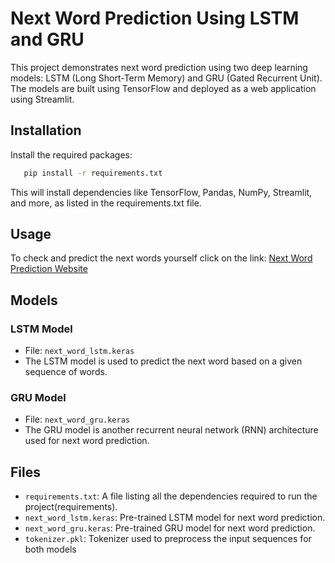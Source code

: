 # Next Word Prediction Using LSTM and GRU
This project demonstrates next word prediction using two deep learning models: LSTM (Long Short-Term Memory) and GRU (Gated Recurrent Unit). The models are built using TensorFlow and deployed as a web application using Streamlit.

## Installation
Install the required packages:
  ```bash
     pip install -r requirements.txt
  ```
This will install dependencies like TensorFlow, Pandas, NumPy, Streamlit, and more, as listed in the requirements.txt file.

## Usage
To check and predict the next words yourself click on the link: [Next Word Prediction Website](https://next-word-prediction-lx2a7q72vfy226ack4d5uf.streamlit.app/)

## Models

### LSTM Model
- File: `next_word_lstm.keras`
- The LSTM model is used to predict the next word based on a given sequence of words.
### GRU Model
- File: `next_word_gru.keras`
- The GRU model is another recurrent neural network (RNN) architecture used for next word prediction.

## Files
* `requirements.txt`: A file listing all the dependencies required to run the project​(requirements).
* `next_word_lstm.keras`: Pre-trained LSTM model for next word prediction.
* `next_word_gru.keras`: Pre-trained GRU model for next word prediction.
* `tokenizer.pkl`: Tokenizer used to preprocess the input sequences for both models
